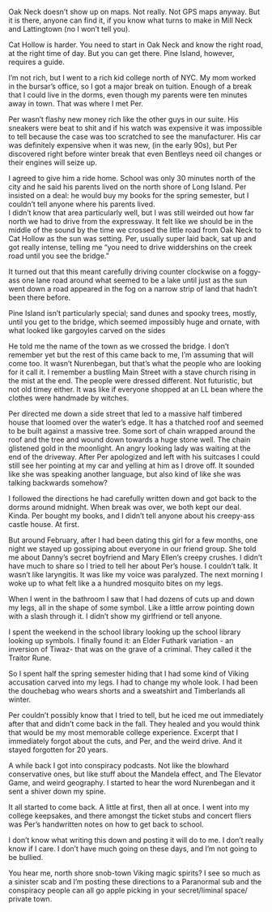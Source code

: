 Oak Neck doesn’t show up on maps. Not really. Not GPS maps anyway. But it is there, anyone can find it, if you know what turns to make in Mill Neck and Lattingtown (no I won’t tell you). 


Cat Hollow is harder. You need to start in Oak Neck and know the right road, at the right time of day. But you can get there.
Pine Island, however, requires a guide.


I’m not rich, but I went to a rich kid college north of NYC. My mom worked in the bursar’s office, so I got a major break on tuition. Enough of a break that I could live in the dorms, even though my parents were ten minutes away in town. That was where I met Per.


Per wasn’t flashy new money rich like the other guys in our suite. His sneakers were beat to shit and if his watch was expensive it was impossible to tell because the case was too scratched to see the manufacturer. His car was definitely expensive when it was new, (in the early 90s), but Per discovered right before winter break that even Bentleys need oil changes or their engines will seize up.


I agreed to give him a ride home.  School was only 30 minutes north of the city and he said his parents lived on the north shore of Long Island.  Per insisted on a deal: he would buy my books for the spring semester, but I couldn’t tell anyone where his parents lived.  
I didn’t know that area particularly well, but I was still weirded out how far north we had to drive from the expressway. It felt like we should be in the middle of the sound by the time we crossed the little road from Oak Neck to Cat Hollow as the sun was setting. Per, usually super laid back, sat up and got really intense, telling me “you need to drive widdershins on the creek road until you see the bridge.”


It turned out that this meant carefully driving counter clockwise on a foggy-ass one lane road around what seemed to be a lake until just as the sun went down a road  appeared in the fog on a narrow strip of land that hadn’t been there before. 


Pine Island isn’t particularly special; sand dunes and spooky trees, mostly, until you get to the bridge, which seemed impossibly huge and ornate, with what looked like gargoyles carved on the sides


He told me the name of the town as we crossed the bridge. I don’t remember yet but the rest of this came back to me, I’m assuming that will come too. It wasn’t Nurenbegan, but that’s what the people who are looking for it call it.
I remember a bustling Main Street with a stave church rising in the mist at the end. The people were dressed different. Not futuristic, but not old timey either. It was like if everyone shopped at an LL bean where the clothes were handmade by witches. 


Per directed me down a side street that led to a massive half timbered house that loomed over the water’s edge.  It has a thatched roof  and seemed to be built against a massive tree. Some sort of chain wrapped around the roof and the tree and wound down towards a huge stone well. The chain glistened gold in the moonlight.
An angry looking lady was waiting at the end of the driveway. After Per apologized and left with his suitcases I could still see her pointing at my car and yelling at him as I drove off. It sounded like she was speaking another language, but also kind of like she was talking backwards somehow?


I followed the directions he had carefully written down and got back to the dorms around midnight. When break was over, we both kept our deal. Kinda. Per bought my books, and I didn’t tell anyone about his creepy-ass castle house. At first. 


But around February, after I had been dating this girl for a few months, one night we stayed up gossiping about everyone in our friend group. She told me about Danny’s secret boyfriend and Mary Ellen’s creepy crushes. I didn’t have much to share so I tried to tell her about Per’s house.
I couldn’t talk. It wasn’t like laryngitis. It was like my voice was paralyzed.  The next morning I woke up to what felt like a a hundred mosquito bites on my legs. 


When I went in the bathroom I saw that I had dozens of cuts up and down my legs, all in the shape of some symbol.  Like a little arrow pointing down with a slash through it. I didn’t show my girlfriend or tell anyone. 


I spent the weekend in the school library looking up the school library looking up symbols. I finally found it: an Elder Futhark variation - an inversion of Tiwaz- that was on the grave of a criminal. 
They called it the Traitor Rune.


So I spent half the spring semester hiding that I had some kind of Viking accusation carved into my legs. I had to change my whole look. I had been the douchebag who wears shorts and a sweatshirt and Timberlands all winter.


Per couldn’t possibly know that I tried to tell, but he iced me out immediately after that and didn’t come back in the fall. They healed and you would think that would be my most memorable college experience. Excerpt that I immediately forgot about the cuts, and Per, and the weird drive. And it stayed forgotten for 20 years. 


A while back I got into conspiracy podcasts. Not like the blowhard conservative ones, but like stuff about the Mandela effect, and The Elevator Game, and weird geography.  I started to hear the word Nurenbegan and it sent a shiver down my spine. 


It all started to come back. A little at first, then all at once.  I went into my college keepsakes, and there amongst the ticket stubs and concert fliers was Per’s handwritten notes on how to get back to school.


I don’t know what writing this down and posting it will do to me. I don’t really know if I care. I don’t have much going on these days, and I’m not going to be bullied.


You hear me, north shore snob-town Viking magic spirits? I see so much as a sinister scab and I’m posting these directions to a Paranormal sub and the conspiracy people can all go apple picking in your secret/liminal space/ private town.